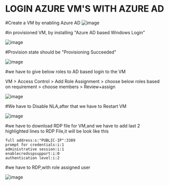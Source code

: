 # LOGIN AZURE VM'S WITH AZURE AD

#Create a VM by enabling Azure AD
![image](https://github.com/sgrthati/Az.Implementation/assets/101870480/89ed055f-dd80-426a-90d3-3caeec230e9c)

#in provisioned VM, by installing "Azure AD based Windows Login"

![image](https://github.com/sgrthati/Az.Implementation/assets/101870480/a4db3f1e-3d32-4190-920a-7e10b85a4b25)

#Provision state should be "Provisioning Succeeded"

![image](https://github.com/sgrthati/Az.Implementation/assets/101870480/d14c819d-2ca8-434d-9c57-dcf4e04e3093)

#we have to give below roles to AD based login to the VM

VM > Access Control > Add Role Assignment > choose below roles based on requirement > choose members > Review+assign

  ![image](https://github.com/sgrthati/Az.Implementation/assets/101870480/c1f469ef-b371-43fd-a8e5-b3861812728f)

#We have to Disable NLA,after that we have to Restart VM

![image](https://github.com/sgrthati/Az.Implementation/assets/101870480/6339e46d-50bc-47f7-bb09-8132e33df1fd)

#we have to download RDP file for VM,and we have to add last 2 highlighted lines to RDP File,it will be look like this
```note
full address:s:"PUBLIC-IP":3389
prompt for credentials:i:1
administrative session:i:1
enablecredsspsupport:i:0
authentication level:i:2
```
#we have to RDP,with role assigned user

![image](https://github.com/sgrthati/Az.Implementation/assets/101870480/e3ea8c52-d6c6-4ff4-be5c-3cd8cd9c1880)

